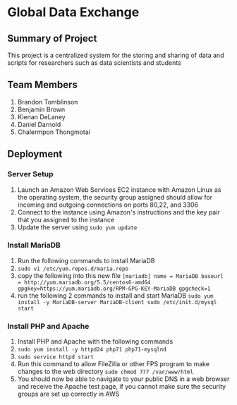 # Global Data Exchange 

## Summary of Project 
This project is a centralized system for the storing and sharing of data and scripts for researchers such as data scientists and students 

## Team Members 
1. Brandon Tomblinson
2. Benjamin Brown
3. Kienan DeLaney
4. Daniel Darnold
5. Chalermpon Thongmotai

## Deployment 

### Server Setup
1. Launch an Amazon Web Services EC2 instance with Amazon Linux as the operating system, the security group assigned should allow for incoming and outgoing connections on ports 80,22, and 3306
2. Connect to the instance using Amazon's instructions and the key pair that you assigned to the instance
3. Update the server using `sudo yum update`

### Install MariaDB
1. Run the following commands to install MariaDB
2. `sudo vi /etc/yum.repos.d/maria.repo`
3. copy the following into this new file `[mariadb]
name = MariaDB
baseurl = http://yum.mariadb.org/5.5/centos6-amd64
gpgkey=https://yum.mariadb.org/RPM-GPG-KEY-MariaDB
gpgcheck=1`
4. run the following 2 commands to install and start MariaDB `sudo yum install -y MariaDB-server MariaDB-client
sudo /etc/init.d/mysql start`

### Install PHP and Apache
1. Install PHP and Apache with the following commands
2. `sudo yum install -y httpd24 php71 php71-mysqlnd`
3. `sudo service httpd start`
4. Run this command to allow FileZilla or other FPS program to make changes to the web directory `sudo chmod 777 /var/www/html`
5. You should now be able to navigate to your public DNS in a web browser and receive the Apache test page, if you cannot make sure the security groups are set up correctly in AWS
